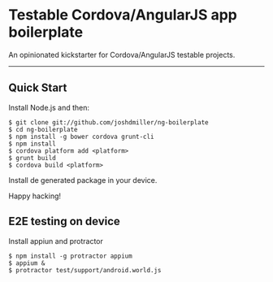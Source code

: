 # Testable Cordova/AngularJS app boilerplate

An opinionated kickstarter for Cordova/AngularJS testable projects.

***

## Quick Start

Install Node.js and then:

```
$ git clone git://github.com/joshdmiller/ng-boilerplate
$ cd ng-boilerplate
$ npm install -g bower cordova grunt-cli
$ npm install
$ cordova platform add <platform>
$ grunt build
$ cordova build <platform>
```

Install de generated package in your device.

Happy hacking!
 
## E2E testing on device

Install appiun and protractor

```
$ npm install -g protractor appium
$ appium &
$ protractor test/support/android.world.js
```
